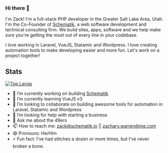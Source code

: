 ### Hi there 👋

I'm Zack! I'm a full-stack PHP developer in the Greater Salt Lake Area, Utah. I'm the Co-Founder of [Schematik](https://schematik.io), a web software development and technical consulting firm. We build sites, apps, software and we help make sure you're getting the most out of every line in your codebase.

I love working in Laravel, VueJS, Statamic and Wordpress. I love creating automation tools to make developing easier and more fun. Let's work on a project together!

## Stats
[![Top Langs](https://github-readme-stats.vercel.app/api/top-langs/?username=zacksmash&layout=compact)](https://github.com/anuraghazra/github-readme-stats)

- 🔭 I’m currently working on building [Schematik](https://github.com/schematikio)
- 🌱 I’m currently learning VueJS v3
- 👯 I’m looking to collaborate on building awesome tools for automation in Laravel, Statamic and Wordpress
- 🤔 I’m looking for help with starting a business
- 💬 Ask me about the 49ers
- 📫 How to reach me: zack@schematik.io || zachary.warren@me.com
- 😄 Pronouns: He/Him
- ⚡ Fun fact: I've had stitches a dozen or more times, but I've never broken a bone.
